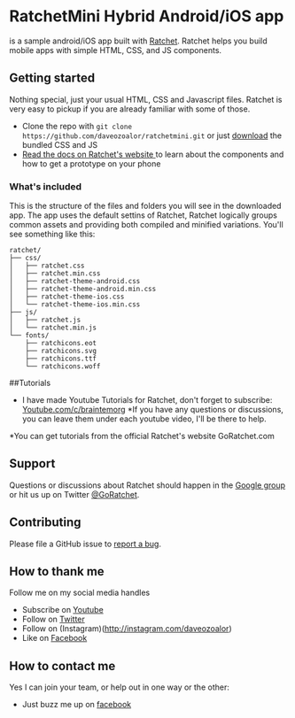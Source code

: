 # RatchetMini Hybrid Android/iOS app

is a sample android/iOS app built with [Ratchet](http://goratchet.com). Ratchet helps you build mobile apps with simple HTML, CSS, and JS components.


## Getting started
Nothing special, just your usual HTML, CSS and Javascript files. Ratchet is very easy to pickup if you are already familiar with some of those.
* Clone the repo with `git clone https://github.com/daveozoalor/ratchetmini.git` or just [download](https://github.com/daveozoalor/ratchetmini/archive/master.zip) the bundled CSS and JS
* [Read the docs on Ratchet's website ](http://goratchet.com) to learn about the components and how to get a prototype on your phone


### What's included

This is the structure of the files and folders you will see in the downloaded app. The app uses the default settins of Ratchet, Ratchet logically groups common assets and providing both compiled and minified variations. You'll see something like this:

```
ratchet/
├── css/
│   ├── ratchet.css
│   ├── ratchet.min.css
│   ├── ratchet-theme-android.css
│   ├── ratchet-theme-android.min.css
│   ├── ratchet-theme-ios.css
│   └── ratchet-theme-ios.min.css
├── js/
│   ├── ratchet.js
│   └── ratchet.min.js
└── fonts/
    ├── ratchicons.eot
    ├── ratchicons.svg
    ├── ratchicons.ttf
    └── ratchicons.woff
```

##Tutorials
* I have made Youtube Tutorials for Ratchet, don't forget to subscribe: [Youtube.com/c/braintemorg](https://www.youtube.com/playlist?list=PLnBvgoOXZNCMDvqp6mjPM09Kt57VB__mg)
*If you have any questions or discussions, you can leave them under each youtube video, I'll be there to help.

*You can get tutorials from the official Ratchet's website GoRatchet.com

## Support

Questions or discussions about Ratchet should happen in the [Google group](https://groups.google.com/forum/#!forum/goratchet) or hit us up on Twitter [@GoRatchet](https://twitter.com/goratchet).

## Contributing

Please file a GitHub issue to [report a bug](https://github.com/daveozoalor/ratchetmini/issues).


## How to thank me
Follow me on my social media handles
* Subscribe on [Youtube](http://youtube.com/c/braintemorg)
* Follow on [Twitter](http://twitter.com/braintem)
* Follow on (Instagram)(http://instagram.com/daveozoalor)
* Like on [Facebook](http://fb.com/braintem)

## How to contact me
Yes I can join your team, or help out in one way or the other: 
* Just buzz me up on [facebook](http://facebook.com/daveozoalor)
